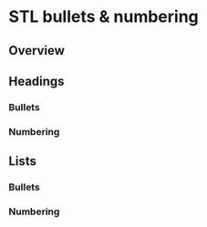 # STL bullets & numbering

## Overview

## Headings

### Bullets

### Numbering

<script src="http://gist-it.appspot.com/https://github.com/opentext/storyteller/blob/master/docplatform/distribution/py/pfdesigns/docbuilder/numbering/headings.xml"></script>

<script async src="//jsfiddle.net/filodej/ksshewmL/embed/result,html,css/"></script>

## Lists

### Bullets

### Numbering

<script src="http://gist-it.appspot.com/https://github.com/opentext/storyteller/blob/master/docplatform/distribution/py/pfdesigns/docbuilder/numbering/lists.xml"></script>

<script async src="//jsfiddle.net/filodej/186t94Lx/embed/result,html,css/"></script>


